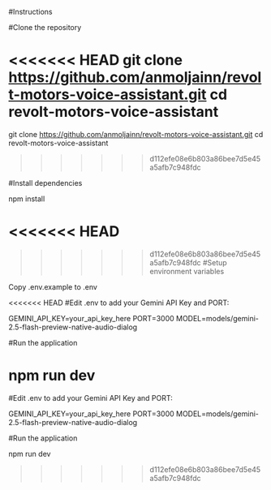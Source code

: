 #Instructions

#Clone the repository

<<<<<<< HEAD
git clone https://github.com/anmoljainn/revolt-motors-voice-assistant.git cd revolt-motors-voice-assistant
=======
git clone https://github.com/anmoljainn/revolt-motors-voice-assistant.git
cd revolt-motors-voice-assistant

>>>>>>> d112efe08e6b803a86bee7d5e45a5afb7c948fdc

#Install dependencies

npm install

<<<<<<< HEAD
=======

>>>>>>> d112efe08e6b803a86bee7d5e45a5afb7c948fdc
#Setup environment variables

Copy .env.example to .env

<<<<<<< HEAD
#Edit .env to add your Gemini API Key and PORT:

GEMINI_API_KEY=your_api_key_here PORT=3000 MODEL=models/gemini-2.5-flash-preview-native-audio-dialog

#Run the application

npm run dev
=======



#Edit .env to add your Gemini API Key and PORT:

GEMINI_API_KEY=your_api_key_here
PORT=3000
MODEL=models/gemini-2.5-flash-preview-native-audio-dialog


#Run the application

npm run dev
>>>>>>> d112efe08e6b803a86bee7d5e45a5afb7c948fdc
